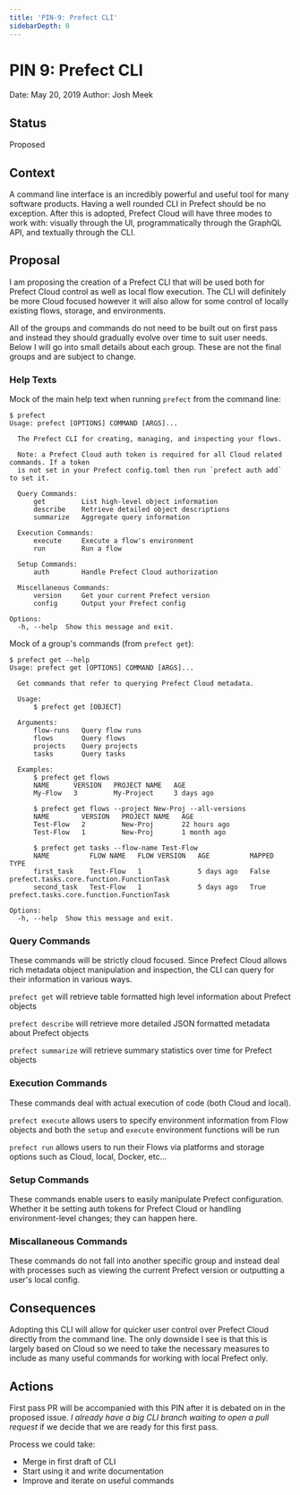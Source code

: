 ```yaml
---
title: 'PIN-9: Prefect CLI'
sidebarDepth: 0
---
```


# PIN 9: Prefect CLI

Date: May 20, 2019
Author: Josh Meek

## Status

Proposed

## Context

A command line interface is an incredibly powerful and useful tool for many software products. Having a well rounded CLI in Prefect should be no exception. After this is adopted, Prefect Cloud will have three modes to work with: visually through the UI, programmatically through the GraphQL API, and textually through the CLI.

## Proposal

I am proposing the creation of a Prefect CLI that will be used both for Prefect Cloud control as well as local flow execution. The CLI will definitely be more Cloud focused however it will also allow for some control of locally existing flows, storage, and environments.

All of the groups and commands do not need to be built out on first pass and instead they should gradually evolve over time to suit user needs. Below I will go into small details about each group. These are not the final groups and are subject to change.

### Help Texts

Mock of the main help text when running `prefect` from the command line:
```
$ prefect
Usage: prefect [OPTIONS] COMMAND [ARGS]...

  The Prefect CLI for creating, managing, and inspecting your flows.

  Note: a Prefect Cloud auth token is required for all Cloud related commands. If a token
  is not set in your Prefect config.toml then run `prefect auth add` to set it.

  Query Commands:
      get         List high-level object information
      describe    Retrieve detailed object descriptions
      summarize   Aggregate query information

  Execution Commands:
      execute     Execute a flow's environment
      run         Run a flow

  Setup Commands:
      auth        Handle Prefect Cloud authorization

  Miscellaneous Commands:
      version     Get your current Prefect version
      config      Output your Prefect config

Options:
  -h, --help  Show this message and exit.
```

Mock of a group's commands (from `prefect get`):
```
$ prefect get --help
Usage: prefect get [OPTIONS] COMMAND [ARGS]...

  Get commands that refer to querying Prefect Cloud metadata.

  Usage:
      $ prefect get [OBJECT]

  Arguments:
      flow-runs   Query flow runs
      flows       Query flows
      projects    Query projects
      tasks       Query tasks

  Examples:
      $ prefect get flows
      NAME      VERSION   PROJECT NAME   AGE
      My-Flow   3         My-Project     3 days ago

      $ prefect get flows --project New-Proj --all-versions
      NAME        VERSION   PROJECT NAME   AGE
      Test-Flow   2         New-Proj       22 hours ago
      Test-Flow   1         New-Proj       1 month ago

      $ prefect get tasks --flow-name Test-Flow
      NAME          FLOW NAME   FLOW VERSION   AGE          MAPPED   TYPE
      first_task    Test-Flow   1              5 days ago   False    prefect.tasks.core.function.FunctionTask
      second_task   Test-Flow   1              5 days ago   True     prefect.tasks.core.function.FunctionTask

Options:
  -h, --help  Show this message and exit.
```

### Query Commands
These commands will be strictly cloud focused. Since Prefect Cloud allows rich metadata object manipulation and inspection, the CLI can query for their information in various ways.

`prefect get` will retrieve table formatted high level information about Prefect objects

`prefect describe` will retrieve more detailed JSON formatted metadata about Prefect objects

`prefect summarize` will retrieve summary statistics over time for Prefect objects

### Execution Commands
These commands deal with actual execution of code (both Cloud and local).

`prefect execute` allows users to specify environment information from Flow objects and both the `setup` and `execute` environment functions will be run

`prefect run` allows users to run their Flows via platforms and storage options such as Cloud, local, Docker, etc...

### Setup Commands
These commands enable users to easily manipulate Prefect configuration. Whether it be setting auth tokens for Prefect Cloud or handling environment-level changes; they can happen here.

### Miscallaneous Commands
These commands do not fall into another specific group and instead deal with processes such as viewing the current Prefect version or outputting a user's local config.

## Consequences
Adopting this CLI will allow for quicker user control over Prefect Cloud directly from the command line. The only downside I see is that this is largely based on Cloud so we need to take the necessary measures to include as many useful commands for working with local Prefect only.

## Actions
First pass PR will be accompanied with this PIN after it is debated on in the proposed issue. _I already have a big CLI branch waiting to open a pull request_ if we decide that we are ready for this first pass.

Process we could take:
- Merge in first draft of CLI
- Start using it and write documentation
- Improve and iterate on useful commands
